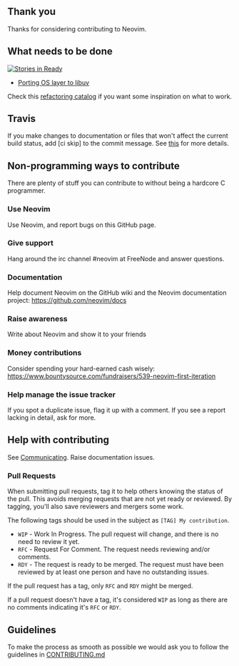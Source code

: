## Thank you

Thanks for considering contributing to Neovim.

## What needs to be done

[![Stories in Ready](https://badge.waffle.io/neovim/neovim.png?label=ready)](https://waffle.io/neovim/neovim)

- [Porting OS layer to libuv](Porting-OS-layer-to-libuv)

Check this [refactoring catalog](https://github.com/neovim/neovim/wiki/C-Refactorings-and-Code-Smells-Catalog) if you want some inspiration on what to work.

## Travis

If you make changes to documentation or files that won't affect the current build status, add [ci skip] to the  commit message. See [this](http://docs.travis-ci.com/user/how-to-skip-a-build/) for more details.

## Non-programming ways to contribute

There are plenty of stuff you can contribute to without being a hardcore C programmer.

### Use Neovim
Use Neovim, and report bugs on this GitHub page.

### Give support
Hang around the irc channel #neovim at FreeNode and answer questions.

### Documentation
Help document Neovim on the GitHub wiki and the Neovim documentation project: https://github.com/neovim/docs

### Raise awareness
Write about Neovim and show it to your friends

### Money contributions
Consider spending your hard-earned cash wisely: https://www.bountysource.com/fundraisers/539-neovim-first-iteration

### Help manage the issue tracker
If you spot a duplicate issue, flag it up with a comment. If you see a report lacking in detail, ask for more.

## Help with contributing

See [Communicating](Communicating). Raise documentation issues.

### Pull Requests

When submitting pull requests, tag it to help others knowing the status of the pull.
This avoids merging requests that are not yet ready or reviewed.
By tagging, you'll also save reviewers and mergers some work.

The following tags should be used in the subject as `[TAG] My contribution`.

* `WIP` - Work In Progress. The pull request will change, and there is no need to review it yet.
* `RFC` - Request For Comment. The request needs reviewing and/or comments.
* `RDY` - The request is ready to be merged. The request must have been reviewed by at least one person and have no outstanding issues.


If the pull request has a tag, only `RFC` and `RDY` might be merged.

If a pull request doesn't have a tag, it's considered `WIP` as long as there are no comments indicating it's `RFC` or `RDY`.

## Guidelines

To make the process as smooth as possible we would ask you to follow the guidelines in 
 [CONTRIBUTING.md](https://github.com/neovim/neovim/blob/master/CONTRIBUTING.md)
